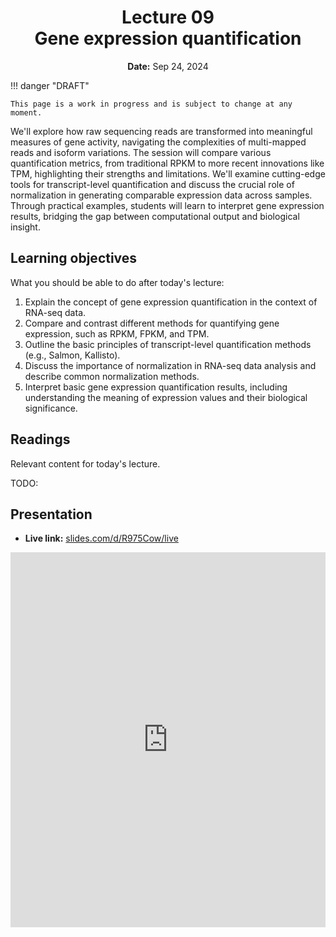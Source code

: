 <h1 align="center">
<b>Lecture 09</b><br>
Gene expression quantification
</h1>
<p align="center">
<b>Date:</b> Sep 24, 2024
</p>

!!! danger "DRAFT"

    This page is a work in progress and is subject to change at any moment.

We'll explore how raw sequencing reads are transformed into meaningful measures of gene activity, navigating the complexities of multi-mapped reads and isoform variations.
The session will compare various quantification metrics, from traditional RPKM to more recent innovations like TPM, highlighting their strengths and limitations.
We'll examine cutting-edge tools for transcript-level quantification and discuss the crucial role of normalization in generating comparable expression data across samples.
Through practical examples, students will learn to interpret gene expression results, bridging the gap between computational output and biological insight.

## Learning objectives

What you should be able to do after today's lecture:

1.  Explain the concept of gene expression quantification in the context of RNA-seq data.
2.  Compare and contrast different methods for quantifying gene expression, such as RPKM, FPKM, and TPM.
3.  Outline the basic principles of transcript-level quantification methods (e.g., Salmon, Kallisto).
4.  Discuss the importance of normalization in RNA-seq data analysis and describe common normalization methods.
5.  Interpret basic gene expression quantification results, including understanding the meaning of expression values and their biological significance.

## Readings

Relevant content for today's lecture.

TODO:

## Presentation

<!-- -   **View:** [slides.com/aalexmmaldonado/biosc1540-l09](https://slides.com/aalexmmaldonado/biosc1540-l09) -->
-   **Live link:** [slides.com/d/R975Cow/live](https://slides.com/d/R975Cow/live)
<!-- -   **Download:** [biosc1540-l09.pdf](/lectures/08/biosc1540-l09.pdf) -->

<iframe src="https://slides.com/aalexmmaldonado/biosc1540-l09/embed?byline=hidden&share=hidden" width="100%" height="600" title="BIOSC 1540: Lecture 09" scrolling="no" frameborder="0" webkitallowfullscreen mozallowfullscreen allowfullscreen></iframe>
